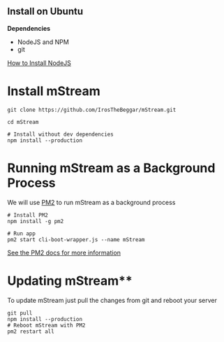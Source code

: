 ## Install on Ubuntu

**Dependencies**

* NodeJS and NPM
* git

[How to Install NodeJS](https://nodejs.org/en/download/package-manager/)

# Install mStream

```shell
git clone https://github.com/IrosTheBeggar/mStream.git

cd mStream

# Install without dev dependencies
npm install --production
```

# Running mStream as a Background Process

We will use [PM2](https://pm2.keymetrics.io/) to run mStream as a background process

```shell
# Install PM2
npm install -g pm2

# Run app
pm2 start cli-boot-wrapper.js --name mStream
```

[See the PM2 docs for more information](https://pm2.keymetrics.io/docs/usage/quick-start/)

# Updating mStream**

To update mStream just pull the changes from git and reboot your server

```shell
git pull
npm install --production
# Reboot mStream with PM2
pm2 restart all
```
